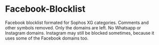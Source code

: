 # Facebook-Blocklist
Facebook blocklist formated for Sophos XG categories. 
Comments and other symbols removed. Only the domains are left.
No Whatsapp or Instagram domains.
Instagram may still be blocked sometimes, because it uses some of the Facebook domains too.
